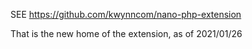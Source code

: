 SEE  https://github.com/kwynncom/nano-php-extension

That is the new home of the extension, as of 2021/01/26

